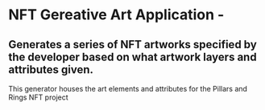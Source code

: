 # NFT Gereative Art Application - 
## Generates a series of NFT artworks specified by the developer based on what artwork layers and attributes given. 

This generator houses the art elements and attributes for the Pillars and Rings NFT project
